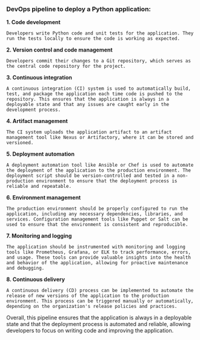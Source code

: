 ### DevOps pipeline to deploy a Python application:

**1. Code development**
    
    Developers write Python code and unit tests for the application. They run the tests locally to ensure the code is working as expected.

**2. Version control and code management** 
    
    Developers commit their changes to a Git repository, which serves as the central code repository for the project.

**3. Continuous integration** 
    
    A continuous integration (CI) system is used to automatically build, test, and package the application each time code is pushed to the repository. This ensures that the application is always in a deployable state and that any issues are caught early in the development process.

**4. Artifact management** 
    
    The CI system uploads the application artifact to an artifact management tool like Nexus or Artifactory, where it can be stored and versioned.

**5. Deployment automation** 
    
    A deployment automation tool like Ansible or Chef is used to automate the deployment of the application to the production environment. The deployment script should be version-controlled and tested in a non-production environment to ensure that the deployment process is reliable and repeatable.

**6. Environment management** 
    
    The production environment should be properly configured to run the application, including any necessary dependencies, libraries, and services. Configuration management tools like Puppet or Salt can be used to ensure that the environment is consistent and reproducible.

**7. Monitoring and logging** 
    
    The application should be instrumented with monitoring and logging tools like Prometheus, Grafana, or ELK to track performance, errors, and usage. These tools can provide valuable insights into the health and behavior of the application, allowing for proactive maintenance and debugging.

**8. Continuous delivery** 
    
    A continuous delivery (CD) process can be implemented to automate the release of new versions of the application to the production environment. This process can be triggered manually or automatically, depending on the organization's release policies and practices.

Overall, this pipeline ensures that the application is always in a deployable state and that the deployment process is automated and reliable, allowing developers to focus on writing code and improving the application.